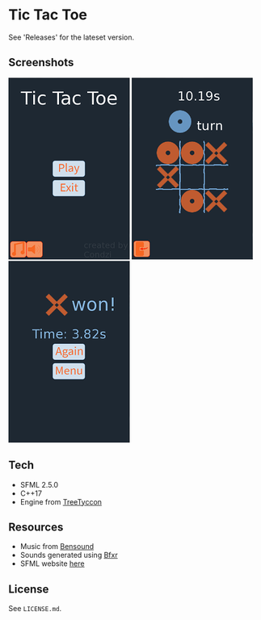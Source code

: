 # Tic Tac Toe

See 'Releases' for the lateset version.

## Screenshots

![MainMenuScreen](https://github.com/Condzi/TicTacToe/blob/master/screenshots/SS_1.PNG)
![GameScreen](https://github.com/Condzi/TicTacToe/blob/master/screenshots/SS_2.PNG)
![VictoryScreen](https://github.com/Condzi/TicTacToe/blob/master/screenshots/SS_3.PNG)

## Tech
* SFML 2.5.0
* C++17
* Engine from [TreeTyccon](https://github.com/Condzi/TreeTycoon/TreeTycoon/Engine)

## Resources
* Music from [Bensound](https://www.bensound.com/)
* Sounds generated using [Bfxr](https://www.bfxr.net/)
* SFML website [here](http://sfml-dev.org)

## License
See `LICENSE.md`.
